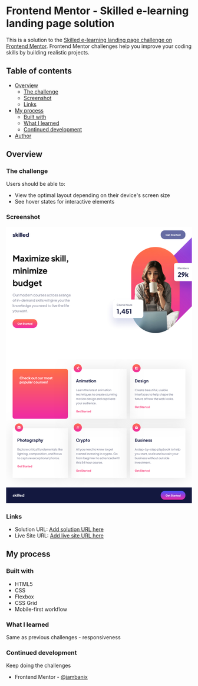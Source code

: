 # Frontend Mentor - Skilled e-learning landing page solution

This is a solution to the [Skilled e-learning landing page challenge on Frontend Mentor](https://www.frontendmentor.io/challenges/skilled-elearning-landing-page-S1ObDrZ8q). Frontend Mentor challenges help you improve your coding skills by building realistic projects.

## Table of contents

- [Overview](#overview)
  - [The challenge](#the-challenge)
  - [Screenshot](#screenshot)
  - [Links](#links)
- [My process](#my-process)
  - [Built with](#built-with)
  - [What I learned](#what-i-learned)
  - [Continued development](#continued-development)
- [Author](#author)


## Overview

### The challenge

Users should be able to:

- View the optimal layout depending on their device's screen size
- See hover states for interactive elements

### Screenshot

![](./preview.png)

### Links

- Solution URL: [Add solution URL here](https://github.com/jambanix/frontendmentor_skilled-elearning-landing-page)
- Live Site URL: [Add live site URL here](https://jambanix.github.io/frontendmentor_skilled-elearning-landing-page/)

## My process

### Built with

- HTML5
- CSS
- Flexbox
- CSS Grid
- Mobile-first workflow


### What I learned

Same as previous challenges - responsiveness


### Continued development

Keep doing the challenges

- Frontend Mentor - [@jambanix](https://www.frontendmentor.io/profile/jambanix)

